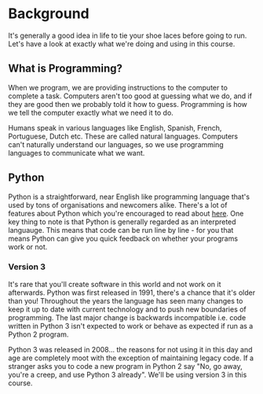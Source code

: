 # Background

It's generally a good idea in life to tie your shoe laces before going to run.
Let's have a look at exactly what we're doing and using in this course.

## What is Programming?

When we program, we are providing instructions to the computer to complete a
task. Computers aren't too good at guessing what we do, and if they are good
then we probably told it how to guess. Programming is how we tell the computer
exactly what we need it to do.

Humans speak in various languages like English, Spanish, French, Portuguese,
Dutch etc. These are called natural languages. Computers can't naturally
understand our languages, so we use programming languages to communicate what
we want.

## Python

Python is a straightforward, near English like programming language that's used
by tons of organisations and newcomers alike. There's a lot of features about
Python which you're encouraged to read about [here](about_python.md). One key
thing to note is that Python is generally regarded as an interpreted languauge.
This means that code can be run line by line - for you that means Python can
give you quick feedback on whether your programs work or not.

### Version 3

It's rare that you'll create software in this world and not work on it
afterwards. Python was first released in 1991, there's a chance that it's older
than you! Throughout the years the language has seen many changes to keep it up
to date with current technology and to push new boundaries of programming. The
last major change is backwards incompatible i.e. code written in Python 3 isn't
expected to work or behave as expected if run as a Python 2 program.

Python 3 was released in 2008... the reasons for not using it in this day and
age are completely moot with the exception of maintaining legacy code. If a
stranger asks you to code a new program in Python 2 say "No, go away, you're a
creep, and use Python 3 already". We'll be using version 3 in this course.
